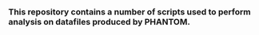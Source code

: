 ### This repository contains a number of scripts used to perform analysis on datafiles produced by PHANTOM.
